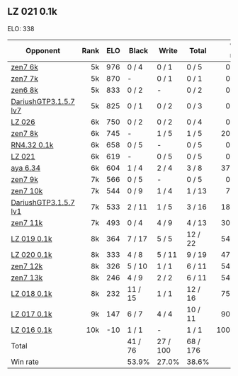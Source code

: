## LZ 021 0.1k ##

ELO: 338

Opponent | Rank | ELO | Black | Write | Total | Win rate
---------|-----:|----:|-------|-------|-------|-------:
[zen7 6k](zen7%206k.md) | 5k | 976 | 0 / 4 | 0 / 1 | 0 / 5 | 0.0%
[zen7 7k](zen7%207k.md) | 5k | 870 | - | 0 / 1 | 0 / 1 | 0.0%
[zen6 8k](zen6%208k.md) | 5k | 833 | 0 / 2 | - | 0 / 2 | 0.0%
[DariushGTP3.1.5.7 lv7](DariushGTP3.1.5.7%20lv7.md) | 5k | 825 | 0 / 1 | 0 / 2 | 0 / 3 | 0.0%
[LZ 026](LZ%20026.md) | 6k | 750 | 0 / 2 | 0 / 2 | 0 / 4 | 0.0%
[zen7 8k](zen7%208k.md) | 6k | 745 | - | 1 / 5 | 1 / 5 | 20.0%
[RN4.32 0.1k](RN4.32%200.1k.md) | 6k | 658 | 0 / 5 | - | 0 / 5 | 0.0%
[LZ 021](LZ%20021.md) | 6k | 619 | - | 0 / 5 | 0 / 5 | 0.0%
[aya 6.34](aya%206.34.md) | 6k | 604 | 1 / 4 | 2 / 4 | 3 / 8 | 37.5%
[zen7 9k](zen7%209k.md) | 7k | 566 | 0 / 5 | - | 0 / 5 | 0.0%
[zen7 10k](zen7%2010k.md) | 7k | 544 | 0 / 9 | 1 / 4 | 1 / 13 | 7.7%
[DariushGTP3.1.5.7 lv1](DariushGTP3.1.5.7%20lv1.md) | 7k | 533 | 2 / 11 | 1 / 5 | 3 / 16 | 18.8%
[zen7 11k](zen7%2011k.md) | 7k | 493 | 0 / 4 | 4 / 9 | 4 / 13 | 30.8%
[LZ 019 0.1k](LZ%20019%200.1k.md) | 8k | 364 | 7 / 17 | 5 / 5 | 12 / 22 | 54.5%
[LZ 020 0.1k](LZ%20020%200.1k.md) | 8k | 333 | 4 / 8 | 5 / 11 | 9 / 19 | 47.4%
[zen7 12k](zen7%2012k.md) | 8k | 326 | 5 / 10 | 1 / 1 | 6 / 11 | 54.5%
[zen7 13k](zen7%2013k.md) | 8k | 246 | 4 / 9 | 2 / 2 | 6 / 11 | 54.5%
[LZ 018 0.1k](LZ%20018%200.1k.md) | 8k | 232 | 11 / 15 | 1 / 1 | 12 / 16 | 75.0%
[LZ 017 0.1k](LZ%20017%200.1k.md) | 9k | 147 | 6 / 7 | 4 / 4 | 10 / 11 | 90.9%
[LZ 016 0.1k](LZ%20016%200.1k.md) | 10k | -10 | 1 / 1 | - | 1 / 1 | 100.0%
Total | | | 41 / 76 | 27 / 100 | 68 / 176 | 
Win rate| | | 53.9% | 27.0% | 38.6% | 
